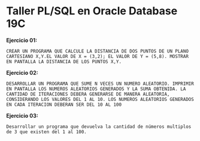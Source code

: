 # Taller PL/SQL en Oracle Database 19C

**Ejercicio 01:**

 	CREAR UN PROGRAMA QUE CALCULE LA DISTANCIA DE DOS PUNTOS DE UN PLANO CARTESIANO X,Y.EL VALOR DE X = (3,2); EL VALOR DE Y = (5,8). MOSTRAR EN PANTALLA LA DISTANCIA DE LOS PUNTOS X,Y.
  
**Ejercicio 02:**

	DESARROLLAR UN PROGRAMA QUE SUME N VECES UN NUMERO ALEATORIO. IMPRIMIR EN PANTALLA LOS NUMEROS ALEATORIOS GENERADOS Y LA SUMA OBTENIDA. LA CANTIDAD DE ITERACIONES DEBERA GENERARSE DE MANERA ALEATORIA, CONSIDERANDO LOS VALORES DEL 1 AL 10. LOS NUMEROS ALEATORIOS GENERADOS EN CADA ITERACION DEBERAN SER DEL 10 AL 100
 
**Ejercicio 03:**

	Desarrollar un programa que devuelva la cantidad de números multiplos de 3 que existen del 1 al 100.
